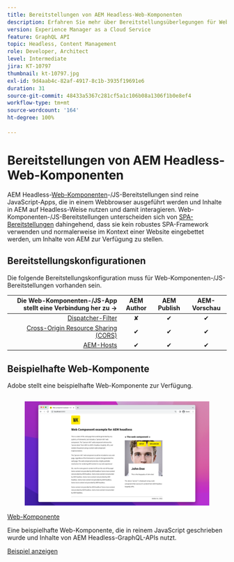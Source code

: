 ```yaml
---
title: Bereitstellungen von AEM Headless-Web-Komponenten
description: Erfahren Sie mehr über Bereitstellungsüberlegungen für Web-Komponenten-/rein JS-basierte AEM Headless-Bereitstellungen.
version: Experience Manager as a Cloud Service
feature: GraphQL API
topic: Headless, Content Management
role: Developer, Architect
level: Intermediate
jira: KT-10797
thumbnail: kt-10797.jpg
exl-id: 9d4aab4c-82af-4917-8c1b-3935f19691e6
duration: 31
source-git-commit: 48433a5367c281cf5a1c106b08a1306f1b0e8ef4
workflow-type: tm+mt
source-wordcount: '164'
ht-degree: 100%

---
```


# Bereitstellungen von AEM Headless-Web-Komponenten

AEM Headless-[Web-Komponenten](https://developer.mozilla.org/de-DE/docs/Web/Web_Components)-/JS-Bereitstellungen sind reine JavaScript-Apps, die in einem Webbrowser ausgeführt werden und Inhalte in AEM auf Headless-Weise nutzen und damit interagieren. Web-Komponenten-/JS-Bereitstellungen unterscheiden sich von [SPA-Bereitstellungen](./spa.md) dahingehend, dass sie kein robustes SPA-Framework verwenden und normalerweise im Kontext einer Website eingebettet werden, um Inhalte von AEM zur Verfügung zu stellen.


## Bereitstellungskonfigurationen

Die folgende Bereitstellungskonfiguration muss für Web-Komponenten-/JS-Bereitstellungen vorhanden sein.

| Die Web-Komponenten-/JS-App stellt eine Verbindung her zu → | AEM Author | AEM Publish | AEM-Vorschau |
|---------------------------------------------------:|:----------:|:-----------:|:-----------:|
| [Dispatcher-Filter](./configurations/dispatcher-filters.md) | ✘ | ✔ | ✔ |
| [Cross-Origin Resource Sharing (CORS)](./configurations/cors.md) | ✔ | ✔ | ✔ |
| [AEM-Hosts](./configurations/aem-hosts.md) | ✔ | ✔ | ✔ |

## Beispielhafte Web-Komponente

Adobe stellt eine beispielhafte Web-Komponente zur Verfügung.

<div class="columns is-multiline">
    <!-- Web Component -->
    <div class="column is-half-tablet is-half-desktop is-one-third-widescreen" aria-label="Web Component" tabindex="0">
       <div class="card">
           <div class="card-image">
               <figure class="image is-16by9">
                   <a href="../example-apps/web-component.md" title="Web-Komponente" tabindex="-1">
                       <img class="is-bordered-r-small" src="../example-apps/assets/web-component/web-component-card.png" alt="Web-Komponente">
                   </a>
               </figure>
           </div>
           <div class="card-content is-padded-small">
               <div class="content">
                   <p class="headline is-size-6 has-text-weight-bold"><a href="../example-apps/web-component.md" title="Web-Komponente">Web-Komponente</a></p>
                   <p class="is-size-6">Eine beispielhafte Web-Komponente, die in reinem JavaScript geschrieben wurde und Inhalte von AEM Headless-GraphQL-APIs nutzt.</p>
                   <a href="../example-apps/web-component.md" class="spectrum-Button spectrum-Button--outline spectrum-Button--primary spectrum-Button--sizeM">
 <span class="spectrum-Button-label has-no-wrap has-text-weight-bold">Beispiel anzeigen</span>
 </a> 
               </div>
           </div>
       </div>
    </div>
</div>
